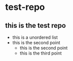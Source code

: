 # test-repo

## this is the test repo

- this is a unordered list
- this is the second point
    - this is the second point
    - this is the third point


